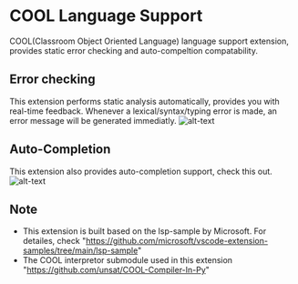 # COOL Language Support
COOL(Classroom Object Oriented Language) language support extension, provides static error checking and auto-compeltion compatability.

## Error checking
This extension performs static analysis automatically, provides you with real-time feedback. Whenever a lexical/syntax/typing error is made, an error message will be generated immediatly.
![alt-text](https://github.com/unsat/COOL-Language-Support/blob/main/GIFs/error_message.gif)


## Auto-Completion
This extension also provides auto-completion support, check this out.
![alt-text](https://github.com/unsat/COOL-Language-Support/blob/main/GIFs/COOL_snippet.gif)


## Note
-	This extension is built based on the lsp-sample by Microsoft. For detailes, check "https://github.com/microsoft/vscode-extension-samples/tree/main/lsp-sample"
-	The COOL interpretor submodule used in this extension "https://github.com/unsat/COOL-Compiler-In-Py"
